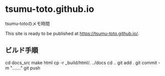 # tsumu-toto.github.io
tsumu-totoのメモ時間

This site is ready to be published at https://tsumu-toto.github.io/.

## ビルド手順

  cd docs_src
  make html
  cp -r _build/html/. ../docs
  cd ..
  git add .
  git commit -m "......."
  git push

